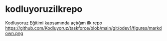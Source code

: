 # kodluyoruzilkrepo
Kodluyoruz Eğitimi kapsamında açtığım ilk repo
https://github.com/Kodluyoruz/taskforce/blob/main/git/odev1/figures/markdown.png
